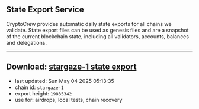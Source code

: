 ## State Export Service
CryptoCrew provides automatic daily state exports for all chains we validate. State export files can be used as genesis files and are a snapshot of the current blockchain state, including all validators, accounts, balances and delegations.

---
**Download: [stargaze-1 state export](https://dl-eu2.ccvalidators.com/SERVICE/stargaze/stargaze-1_export_19835342.json)**
---

- last updated: Sun May 04 2025 05:13:35
- chain id: `stargaze-1`
- export height: `19835342`
- use for: airdrops, local tests, chain recovery
